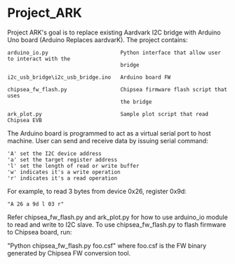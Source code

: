 # Project_ARK
Project ARK's goal is to replace existing Aardvark I2C bridge with Arduino Uno
board (Arduino Replaces aardvarK).  The project contains:

	arduino_io.py						Python interface that allow user to interact with the 
										bridge
	
	i2c_usb_bridge\i2c_usb_bridge.ino	Arduino board FW
	
	chipsea_fw_flash.py					Chipsea firmware flash script that uses
										the bridge
										
	ark_plot.py							Sample plot script that read Chipsea EVB
										
	
The Arduino board is programmed to act as a virtual serial port to host machine.
User can send and receive data by issuing serial command:

	'A' set the I2C device address
	'a' set the target register address
	'l' set the length of read or write buffer
	'w' indicates it's a write operation
	'r' indicates it's a read operation
	
For example, to read 3 bytes from device 0x26, register 0x9d:

	"A 26 a 9d l 03 r"


Refer chipsea_fw_flash.py and ark_plot.py for how to use arduino_io module to
read and write to I2C slave.  To use chipsea_fw_flash.py to flash firmware to
Chipsea board, run:

"Python chipsea_fw_flash.py foo.csf" where foo.csf is the FW binary generated by
Chipsea FW conversion tool.